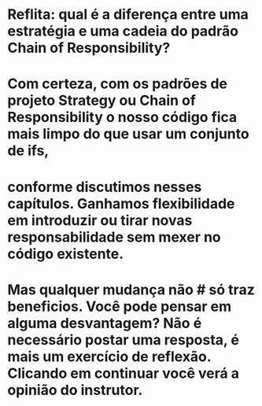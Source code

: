 # Reflita: qual é a diferença entre uma estratégia e uma cadeia do padrão Chain of Responsibility?
# Com certeza, com os padrões de projeto Strategy ou Chain of Responsibility o nosso código fica mais limpo do que usar um conjunto de ifs, 
# conforme discutimos nesses capítulos. Ganhamos flexibilidade em introduzir ou tirar novas responsabilidade sem mexer no código existente. 
# Mas qualquer mudança não # só traz beneficios. Você pode pensar em alguma desvantagem? Não é necessário postar uma resposta, é mais um exercício de reflexão. Clicando em continuar você verá a opinião do instrutor.
